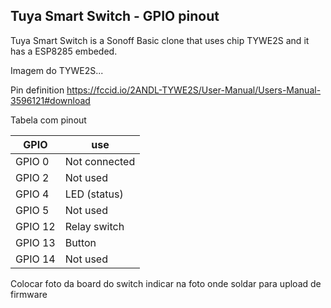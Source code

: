 Tuya Smart Switch - GPIO pinout
-------------------------------

Tuya Smart Switch is a Sonoff Basic clone that uses chip TYWE2S and it has a ESP8285 embeded.

Imagem do TYWE2S...

Pin definition
https://fccid.io/2ANDL-TYWE2S/User-Manual/Users-Manual-3596121#download

Tabela com pinout

| GPIO | use |
|---------|---------------|
| GPIO 0  | Not connected |
| GPIO 2  | Not used |
| GPIO 4  | LED (status) |
| GPIO 5  | Not used |
| GPIO 12 | Relay switch |
| GPIO 13 | Button |
| GPIO 14 | Not used |


Colocar foto da board do switch
indicar na foto onde soldar para upload de firmware

